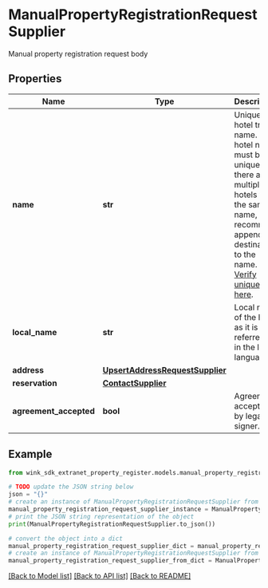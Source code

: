# ManualPropertyRegistrationRequestSupplier

Manual property registration request body

## Properties

Name | Type | Description | Notes
------------ | ------------- | ------------- | -------------
**name** | **str** | Unique hotel trade name. The hotel name must be unique. If there are multiple hotels with the same name, we recommend appending destination to the name. [Verify uniqueness here](#operation/isHotelNameUnique). | 
**local_name** | **str** | Local name of the hotel as it is referred to in the local language. | 
**address** | [**UpsertAddressRequestSupplier**](UpsertAddressRequestSupplier.md) |  | 
**reservation** | [**ContactSupplier**](ContactSupplier.md) |  | 
**agreement_accepted** | **bool** | Agreement accepted by legal signer. | [default to True]

## Example

```python
from wink_sdk_extranet_property_register.models.manual_property_registration_request_supplier import ManualPropertyRegistrationRequestSupplier

# TODO update the JSON string below
json = "{}"
# create an instance of ManualPropertyRegistrationRequestSupplier from a JSON string
manual_property_registration_request_supplier_instance = ManualPropertyRegistrationRequestSupplier.from_json(json)
# print the JSON string representation of the object
print(ManualPropertyRegistrationRequestSupplier.to_json())

# convert the object into a dict
manual_property_registration_request_supplier_dict = manual_property_registration_request_supplier_instance.to_dict()
# create an instance of ManualPropertyRegistrationRequestSupplier from a dict
manual_property_registration_request_supplier_from_dict = ManualPropertyRegistrationRequestSupplier.from_dict(manual_property_registration_request_supplier_dict)
```
[[Back to Model list]](../README.md#documentation-for-models) [[Back to API list]](../README.md#documentation-for-api-endpoints) [[Back to README]](../README.md)


